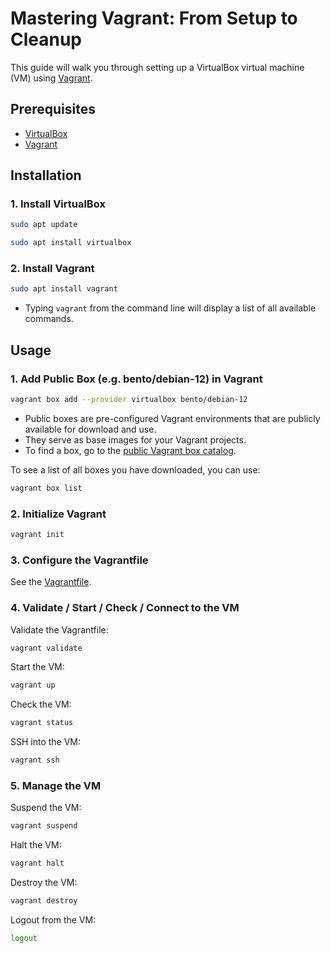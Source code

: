# Mastering Vagrant: From Setup to Cleanup

This guide will walk you through setting up a VirtualBox virtual machine (VM) using [Vagrant](https://www.vagrantup.com/).

## Prerequisites

- [VirtualBox](https://www.virtualbox.org/)
- [Vagrant](https://www.vagrantup.com/)

## Installation

### 1. Install VirtualBox

```sh
sudo apt update
```
```sh
sudo apt install virtualbox
```

### 2. Install Vagrant

```sh
sudo apt install vagrant
```

* Typing `vagrant` from the command line will display a list of all available commands.

## Usage

### 1. Add Public Box (e.g. bento/debian-12) in Vagrant

```sh
vagrant box add --provider virtualbox bento/debian-12
```

* Public boxes are pre-configured Vagrant environments that are publicly available for download and use.
* They serve as base images for your Vagrant projects.
* To find a box, go to the [public Vagrant box catalog](https://app.vagrantup.com/boxes/search/).

To see a list of all boxes you have downloaded, you can use:

```sh
vagrant box list
```

### 2. Initialize Vagrant

```sh
vagrant init
```

### 3. Configure the Vagrantfile

See the [Vagrantfile](Vagrantfile).

### 4. Validate / Start / Check / Connect to the VM

Validate the Vagrantfile:

```sh
vagrant validate
```

Start the VM:

```sh
vagrant up
```

Check the VM:
```sh
vagrant status
```

SSH into the VM:

```sh
vagrant ssh
```

### 5. Manage the VM

Suspend the VM:

```sh
vagrant suspend
```

Halt the VM:

```sh
vagrant halt
```

Destroy the VM:

```sh
vagrant destroy
```

Logout from the VM:
```sh
logout
```